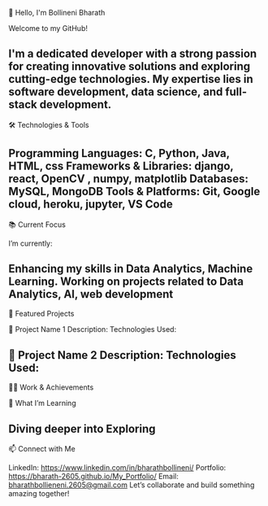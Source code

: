 👋 Hello, I'm Bollineni Bharath

Welcome to my GitHub!

I'm a dedicated developer with a strong passion for creating innovative solutions and exploring cutting-edge technologies. My expertise lies in software development, data science, and full-stack development.
-----------------------------------------------------------------------------------------------------------------------------------------------------------------------------------------
🛠️ Technologies & Tools

Programming Languages: C, Python, Java, HTML, css
Frameworks & Libraries: django, react, OpenCV , numpy, matplotlib
Databases: MySQL, MongoDB
Tools & Platforms: Git, Google cloud, heroku, jupyter, VS Code
-----------------------------------------------------------------------------------------------------------------------------------------------------------------------------------------
📚 Current Focus

I’m currently:

Enhancing my skills in Data Analytics, Machine Learning.
Working on projects related to Data Analytics, AI, web development
-----------------------------------------------------------------------------------------------------------------------------------------------------------------------------------------
🌟 Featured Projects

🔗 Project Name 1
Description: 
Technologies Used: 

🔗 Project Name 2
Description:
Technologies Used:
-----------------------------------------------------------------------------------------------------------------------------------------------------------------------------------------
🧑‍💻 Work & Achievements

🌱 What I’m Learning

Diving deeper into 
Exploring 
-----------------------------------------------------------------------------------------------------------------------------------------------------------------------------------------
📫 Connect with Me

LinkedIn: https://www.linkedin.com/in/bharathbollineni/
Portfolio: https://bharath-2605.github.io/My_Portfolio/
Email: bharathbollieneni.2605@gmail.com
Let’s collaborate and build something amazing together!

